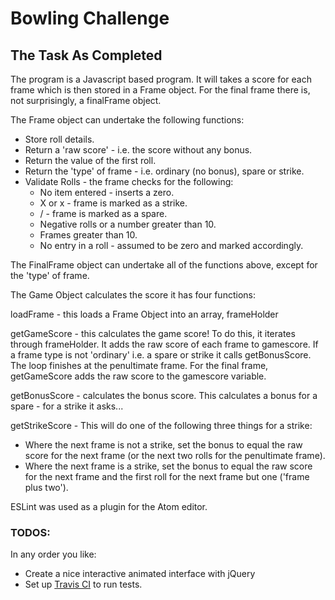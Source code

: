 
Bowling Challenge
=================

## The Task As Completed



The program is a Javascript based program.  It will takes a score for each frame which is then stored in a Frame object.  For the final frame there is, not surprisingly, a finalFrame object.

The Frame object can undertake the following functions:   
* Store roll details.  
* Return a 'raw score' - i.e. the score without any bonus.  
* Return the value of the first roll.  
* Return the 'type' of frame - i.e. ordinary (no bonus), spare or strike.   
* Validate Rolls - the frame checks for the following:   
  * No item entered - inserts a zero.  
  * X or x - frame is marked as a strike.  
  * / - frame is marked as a spare.  
  * Negative rolls or a number greater than 10.   
  * Frames greater than 10.
  * No entry in a roll - assumed to be zero and marked accordingly.

The FinalFrame object can undertake all of the functions above, except for the 'type' of frame.

The Game Object calculates the score it has four functions:

loadFrame - this loads a Frame Object into an array, frameHolder

getGameScore - this calculates the game score!  To do this, it iterates through frameHolder.  It adds the raw score of each frame to gamescore.  If a frame type is not 'ordinary' i.e. a spare or strike it calls getBonusScore.  The loop finishes at the penultimate frame.  For the final frame, getGameScore adds the raw score to the gamescore variable.

getBonusScore - calculates the bonus score.  This calculates a bonus for a spare - for a strike it asks...

getStrikeScore - This will do one of the following three things for a strike:   
* Where the next frame is not a strike, set the bonus to equal the raw score for the next frame (or the next two rolls for the penultimate frame).   
* Where the next frame is a strike, set the bonus to equal the raw score for the next frame and the first roll for the next frame but one ('frame plus two').

ESLint was used as a plugin for the Atom editor.

### TODOS:

In any order you like:

* Create a nice interactive animated interface with jQuery
* Set up [Travis CI](https://travis-ci.org) to run tests.
